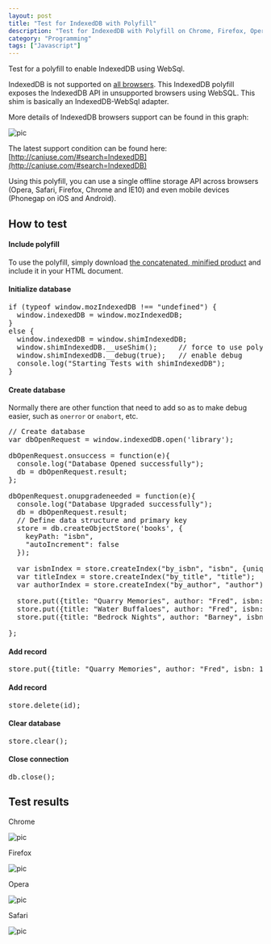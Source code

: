 ```yaml
---
layout: post
title: "Test for IndexedDB with Polyfill"
description: "Test for IndexedDB with Polyfill on Chrome, Firefox, Opera, Safari"
category: "Programming"
tags: ["Javascript"]
---
```


Test for a polyfill to enable IndexedDB using WebSql.

IndexedDB is not supported on <a href = "http://caniuse.com/#search=IndexedDB" target="_blank">all browsers</a>.
This IndexedDB polyfill exposes the IndexedDB API in unsupported browsers using WebSQL. This shim is basically an IndexedDB-WebSql adapter.

More details of IndexedDB browsers support can be found in this graph:

![pic](https://dl.dropboxusercontent.com/u/107773577/Blog%20pics/Screen%20Shot%202014-08-25%20at%2011.29.51%20AM.png)

The latest support condition can be found here: [http://caniuse.com/#search=IndexedDB](http://caniuse.com/#search=IndexedDB)

Using this polyfill, you can use a single offline storage API across browsers (Opera, Safari, Firefox, Chrome and IE10) and even mobile devices (Phonegap on iOS and Android).

## How to test

#### Include polyfill

To use the polyfill, simply download [the concatenated, minified product](https://raw.github.com/axemclion/IndexedDBShim/master/dist/IndexedDBShim.min.js) and include it in your HTML document.

#### Initialize database

<pre class="prettyprint linenums">
if (typeof window.mozIndexedDB !== "undefined") {
  window.indexedDB = window.mozIndexedDB;
}
else {
  window.indexedDB = window.shimIndexedDB;
  window.shimIndexedDB.__useShim();     // force to use polyfill
  window.shimIndexedDB.__debug(true);   // enable debug
  console.log("Starting Tests with shimIndexedDB");
}
</pre>

#### Create database

Normally there are other function that need to add so as to make debug easier, such as `onerror` or `onabort`, etc.

<pre class="prettyprint linenums">
// Create database
var dbOpenRequest = window.indexedDB.open('library');

dbOpenRequest.onsuccess = function(e){
  console.log("Database Opened successfully");
  db = dbOpenRequest.result;
};

dbOpenRequest.onupgradeneeded = function(e){
  console.log("Database Upgraded successfully");
  db = dbOpenRequest.result;
  // Define data structure and primary key
  store = db.createObjectStore('books', {
    keyPath: "isbn",
    "autoIncrement": false
  });

  var isbnIndex = store.createIndex("by_isbn", "isbn", {unique: true});
  var titleIndex = store.createIndex("by_title", "title");
  var authorIndex = store.createIndex("by_author", "author");

  store.put({title: "Quarry Memories", author: "Fred", isbn: 123456});
  store.put({title: "Water Buffaloes", author: "Fred", isbn: 234567});
  store.put({title: "Bedrock Nights", author: "Barney", isbn: 345678});

};
</pre>

#### Add record

<pre class="prettyprint linenums">
store.put({title: "Quarry Memories", author: "Fred", isbn: 123456});
</pre>

#### Add record

<pre class="prettyprint linenums">
store.delete(id);
</pre>

#### Clear database

<pre class="prettyprint linenums">
store.clear();
</pre>

#### Close connection

<pre class="prettyprint linenums">
db.close();
</pre>

## Test results

Chrome

![pic](http://media-cache-ak0.pinimg.com/originals/6e/f5/09/6ef509f05185950bcad58887cb806dad.jpg)

Firefox

![pic](http://media-cache-ec0.pinimg.com/originals/eb/92/83/eb9283ed6789b74385dd674248971cb9.jpg)

Opera

![pic](http://media-cache-ak0.pinimg.com/736x/78/ad/8f/78ad8f1aeaf0d4f67b84f19af5f92934.jpg)

Safari

![pic](http://media-cache-ak0.pinimg.com/736x/85/c7/2a/85c72ae06cfbb64b1444e44da82d9c28.jpg)